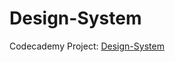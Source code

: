 <h1>Design-System</h1>
<p>Codecademy Project: 
<a href="https://mypage-solutions.github.io/Design-System/">Design-System</a>
</p>
